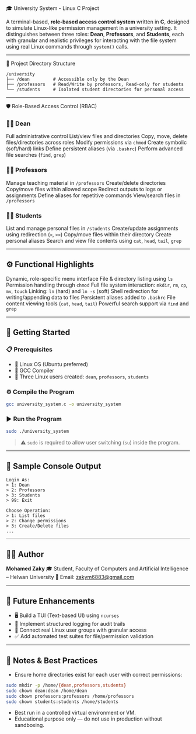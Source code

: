  🎓 University System - Linux C Project
	
A terminal-based, **role-based access control system** written in **C**, designed to simulate Linux-like permission management in a university setting. It distinguishes between three roles: **Dean**, **Professors**, and **Students**, each with granular and realistic privileges for interacting with the file system using real Linux commands through `system()` calls.

---

 📂 Project Directory Structure

```
/university
├── /dean         # Accessible only by the Dean
├── /professors   # Read/Write by professors, Read-only for students
└── /students     # Isolated student directories for personal access
```

---

🛡️ Role-Based Access Control (RBAC)

### 🧑‍💼 Dean

  Full administrative control
  List/view files and directories
  Copy, move, delete files/directories across roles
  Modify permissions via `chmod`
  Create symbolic (soft/hard) links
  Define persistent aliases (via `.bashrc`)
  Perform advanced file searches (`find`, `grep`)

### 👨‍🏫 Professors

 Manage teaching material in `/professors`
 Create/delete directories
 Copy/move files within allowed scope
 Redirect outputs to logs or assignments
 Define aliases for repetitive commands
 View/search files in `/professors`

### 👩‍🎓 Students

 List and manage personal files in `/students`
 Create/update assignments using redirection (`>`, `>>`)
 Copy/move files within their directory
 Create personal aliases
 Search and view file contents using `cat`, `head`, `tail`, `grep`

---

## ⚙️ Functional Highlights

 Dynamic, role-specific menu interface
 File & directory listing using `ls`
 Permission handling through `chmod`
 Full file system interaction: `mkdir`, `rm`, `cp`, `mv`, `touch`
 Linking: `ln` (hard) and `ln -s` (soft)
 Shell redirection for writing/appending data to files
 Persistent aliases added to `.bashrc`
 File content viewing tools (`cat`, `head`, `tail`)
 Powerful search support via `find` and `grep`

---

## 🚀 Getting Started

### 📋 Prerequisites

* 🐧 Linux OS (Ubuntu preferred)
* 🧰 GCC Compiler
* 👥 Three Linux users created: `dean`, `professors`, `students`

### ⚙️ Compile the Program

```bash
gcc university_system.c -o university_system
```

### ▶️ Run the Program

```bash
sudo ./university_system
```

> ⚠️ `sudo` is required to allow user switching (`su`) inside the program.

---

## 🧪 Sample Console Output

```
Login As:
> 1: Dean
> 2: Professors
> 3: Students
> 99: Exit

Choose Operation:
> 1: List files
> 2: Change permissions
> 3: Create/Delete files
...
```
---

## 👨‍💻 Author

**Mohamed Zaky**
🎓 Student, Faculty of Computers and Artificial Intelligence – Helwan University
📧 Email: zakym6883@gmail.com

---

## 🔮 Future Enhancements

* 🖥️ Build a TUI (Text-based UI) using `ncurses`
* 📑 Implement structured logging for audit trails
* 🔗 Connect real Linux user groups with granular access
* ✅ Add automated test suites for file/permission validation

---

## 📝 Notes & Best Practices

* Ensure home directories exist for each user with correct permissions:

```bash
sudo mkdir -p /home/{dean,professors,students}
sudo chown dean:dean /home/dean
sudo chown professors:professors /home/professors
sudo chown students:students /home/students
```

* Best run in a controlled virtual environment or VM.
* Educational purpose only — do not use in production without sandboxing.
